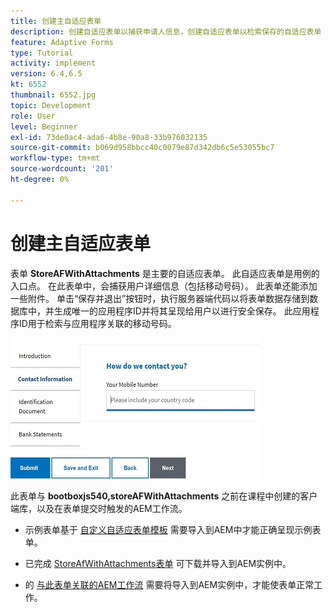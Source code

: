 ```yaml
---
title: 创建主自适应表单
description: 创建自适应表单以捕获申请人信息，创建自适应表单以检索保存的自适应表单
feature: Adaptive Forms
type: Tutorial
activity: implement
version: 6.4,6.5
kt: 6552
thumbnail: 6552.jpg
topic: Development
role: User
level: Beginner
exl-id: 73de0ac4-ada6-4b8e-90a8-33b976032135
source-git-commit: b069d958bbcc40c0079e87d342db6c5e53055bc7
workflow-type: tm+mt
source-wordcount: '201'
ht-degree: 0%

---
```


# 创建主自适应表单

表单 **StoreAFWithAttachments** 是主要的自适应表单。 此自适应表单是用例的入口点。 在此表单中，会捕获用户详细信息（包括移动号码）。 此表单还能添加一些附件。 单击“保存并退出”按钮时，执行服务器端代码以将表单数据存储到数据库中，并生成唯一的应用程序ID并将其呈现给用户以进行安全保存。 此应用程序ID用于检索与应用程序关联的移动号码。

![主要应用程序表单](assets/6552.JPG)

此表单与 **bootboxjs540,storeAFWithAttachments** 之前在课程中创建的客户端库，以及在表单提交时触发的AEM工作流。


* 示例表单基于 [自定义自适应表单模板](assets/custom-template-with-page-component.zip) 需要导入到AEM中才能正确呈现示例表单。

* 已完成 [StoreAfWithAttachments表单](assets/store-af-with-attachments-form.zip) 可下载并导入到AEM实例中。

* 的 [与此表单关联的AEM工作流](assets/workflow-model-store-af-with-attachments.zip) 需要将导入到AEM实例中，才能使表单正常工作。

